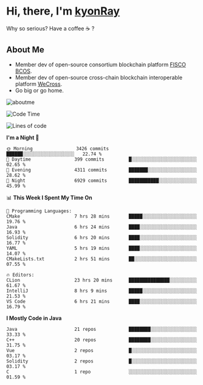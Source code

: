 # Hi, there, I'm [kyonRay](https://kyonRay.github.io)

Why so serious? Have a coffee ☕️ ?

## About Me

- Member dev of open-source consortium blockchain platform [FISCO BCOS](https://github.com/FISCO-BCOS).
- Member dev of open-source cross-chain blockchain interoperable platform [WeCross](https://github.com/WeBankBlockchain/WeCross).
- Go big or go home.

![aboutme](https://github-readme-stats.vercel.app/api?username=kyonRay&count_private=true&show_icons=true)

<!-- ![top-langs](https://github-readme-stats.vercel.app/api/top-langs/?username=kyonRay&layout=compact&hide=shell,html) -->

<!--START_SECTION:waka-->
![Code Time](http://img.shields.io/badge/Code%20Time-136%20hrs%2052%20mins-blue)

![Lines of code](https://img.shields.io/badge/From%20Hello%20World%20I%27ve%20Written-12.5%20million%20lines%20of%20code-blue)

**I'm a Night 🦉** 

```text
🌞 Morning                3426 commits        ██████░░░░░░░░░░░░░░░░░░░   22.74 % 
🌆 Daytime                399 commits         █░░░░░░░░░░░░░░░░░░░░░░░░   02.65 % 
🌃 Evening                4311 commits        ███████░░░░░░░░░░░░░░░░░░   28.62 % 
🌙 Night                  6929 commits        ███████████░░░░░░░░░░░░░░   45.99 % 
```


📊 **This Week I Spent My Time On** 

```text
💬 Programming Languages: 
CMake                    7 hrs 28 mins       █████░░░░░░░░░░░░░░░░░░░░   19.76 % 
Java                     6 hrs 24 mins       ████░░░░░░░░░░░░░░░░░░░░░   16.93 % 
Solidity                 6 hrs 20 mins       ████░░░░░░░░░░░░░░░░░░░░░   16.77 % 
YAML                     5 hrs 19 mins       ████░░░░░░░░░░░░░░░░░░░░░   14.07 % 
CMakeLists.txt           2 hrs 51 mins       ██░░░░░░░░░░░░░░░░░░░░░░░   07.55 % 

🔥 Editors: 
CLion                    23 hrs 20 mins      ███████████████░░░░░░░░░░   61.67 % 
IntelliJ                 8 hrs 9 mins        █████░░░░░░░░░░░░░░░░░░░░   21.53 % 
VS Code                  6 hrs 21 mins       ████░░░░░░░░░░░░░░░░░░░░░   16.79 % 
```

**I Mostly Code in Java** 

```text
Java                     21 repos            ████████░░░░░░░░░░░░░░░░░   33.33 % 
C++                      20 repos            ████████░░░░░░░░░░░░░░░░░   31.75 % 
Vue                      2 repos             █░░░░░░░░░░░░░░░░░░░░░░░░   03.17 % 
Solidity                 2 repos             █░░░░░░░░░░░░░░░░░░░░░░░░   03.17 % 
C                        1 repo              ░░░░░░░░░░░░░░░░░░░░░░░░░   01.59 % 
```




<!--END_SECTION:waka-->
